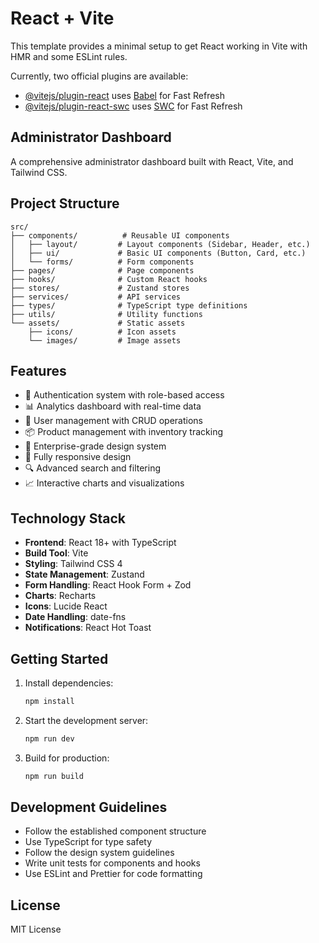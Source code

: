 # React + Vite

This template provides a minimal setup to get React working in Vite with HMR and some ESLint rules.

Currently, two official plugins are available:

- [@vitejs/plugin-react](https://github.com/vitejs/vite-plugin-react/blob/main/packages/plugin-react) uses [Babel](https://babeljs.io/) for Fast Refresh
- [@vitejs/plugin-react-swc](https://github.com/vitejs/vite-plugin-react/blob/main/packages/plugin-react-swc) uses [SWC](https://swc.rs/) for Fast Refresh

## Administrator Dashboard

A comprehensive administrator dashboard built with React, Vite, and Tailwind CSS.

## Project Structure

```
src/
├── components/          # Reusable UI components
│   ├── layout/         # Layout components (Sidebar, Header, etc.)
│   ├── ui/             # Basic UI components (Button, Card, etc.)
│   └── forms/          # Form components
├── pages/              # Page components
├── hooks/              # Custom React hooks
├── stores/             # Zustand stores
├── services/           # API services
├── types/              # TypeScript type definitions
├── utils/              # Utility functions
└── assets/             # Static assets
    ├── icons/          # Icon assets
    └── images/         # Image assets
```

## Features

- 🔐 Authentication system with role-based access
- 📊 Analytics dashboard with real-time data
- 👥 User management with CRUD operations
- 📦 Product management with inventory tracking
- 🎨 Enterprise-grade design system
- 📱 Fully responsive design
- 🔍 Advanced search and filtering
- 📈 Interactive charts and visualizations

## Technology Stack

- **Frontend**: React 18+ with TypeScript
- **Build Tool**: Vite
- **Styling**: Tailwind CSS 4
- **State Management**: Zustand
- **Form Handling**: React Hook Form + Zod
- **Charts**: Recharts
- **Icons**: Lucide React
- **Date Handling**: date-fns
- **Notifications**: React Hot Toast

## Getting Started

1. Install dependencies:
   ```bash
   npm install
   ```

2. Start the development server:
   ```bash
   npm run dev
   ```

3. Build for production:
   ```bash
   npm run build
   ```

## Development Guidelines

- Follow the established component structure
- Use TypeScript for type safety
- Follow the design system guidelines
- Write unit tests for components and hooks
- Use ESLint and Prettier for code formatting

## License

MIT License
